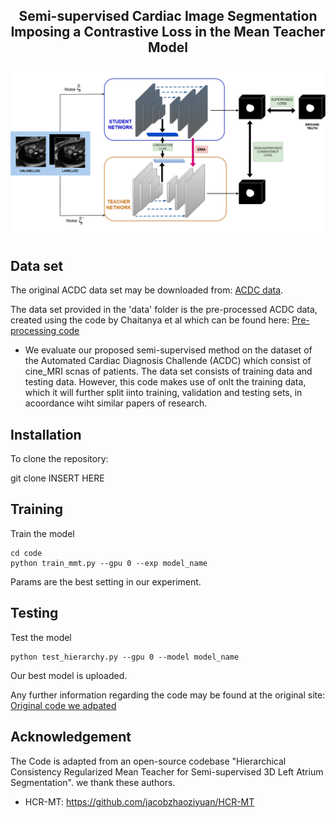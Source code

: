 <div align="center">
   
## Semi-supervised Cardiac Image Segmentation Imposing a Contrastive Loss in the Mean Teacher Model
   
</div>

<p align="center">
<img src="model.png" width="700">
</p>

## Data set

The original ACDC data set may be downloaded from: [ACDC data](https://www.creatis.insa-lyon.fr/Challenge/acdc/databases.html).

The data set provided in the 'data' folder is the pre-processed ACDC data, created using the code by Chaitanya et al which can be found here: [Pre-processing code](https://github.com/krishnabits001/domain_specific_cl)

* We evaluate our proposed semi-supervised method on the dataset of the Automated Cardiac Diagnosis Challende (ACDC) which consist of cine_MRI scnas of patients. The data set consists of training data and testing data. However, this code makes use of onlt the training data, which it will further split iinto training, validation and testing sets, in acoordance wiht similar papers of research. 

## Installation

To clone the repository:

git clone  INSERT HERE 

## Training

Train the model
```
cd code
python train_mmt.py --gpu 0 --exp model_name
```
Params are the best setting in our experiment.

## Testing
 Test the model
```
python test_hierarchy.py --gpu 0 --model model_name
```
Our best model is uploaded.


Any further information regarding the code may be found at the original site: [Original code we adpated](https://github.com/jacobzhaoziyuan/HCR-MT)



## Acknowledgement

The Code is adapted from an open-source codebase "Hierarchical Consistency Regularized Mean Teacher for Semi-supervised 3D Left Atrium Segmentation".
we thank these authors.

*  HCR-MT: https://github.com/jacobzhaoziyuan/HCR-MT

